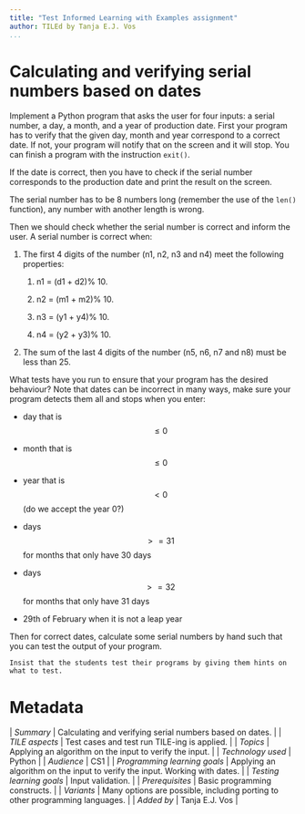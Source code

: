 ```yaml
---
title: "Test Informed Learning with Examples assignment"
author: TILEd by Tanja E.J. Vos
...
```


# Calculating and verifying serial numbers based on dates





Implement a Python program that asks the user for four inputs: a
serial number, a day, a month, and a year of production date. First
your program has to verify that the given day, month and year
correspond to a correct date. If not, your program will notify that
on the screen and it will stop. You can finish a program with the
instruction `exit()`.

If the date is correct, then you have to check if the serial number
corresponds to the production date and print the result on the
screen.

The serial number has to be 8 numbers long (remember the use of the
`len()` function), any number with another length is wrong.

Then we should check whether the serial number is correct and inform
the user. A serial number is correct when:

1.  The first 4 digits of the number (n1, n2, n3 and n4) meet the
    following properties:

    1.  n1 = (d1 + d2)% 10.

    2.  n2 = (m1 + m2)% 10.

    3.  n3 = (y1 + y4)% 10.

    4.  n4 = (y2 + y3)% 10.

2.  The sum of the last 4 digits of the number (n5, n6, n7 and n8)
    must be less than 25.

What tests have you run to ensure that your program has the desired
behaviour? Note that dates can be incorrect in many ways, make sure
your program detects them all and stops when you enter:

-   day that is $$\leq 0$$

-   month that is $$\leq 0$$

-   year that is $$< 0$$ (do we accept the year 0?)

-   days $$>=31$$ for months that only have 30 days

-   days $$>=32$$ for months that only have 31 days

-   29th of February when it is not a leap year

Then for correct dates, calculate some serial numbers by hand such
that you can test the output of your program.

```testruntile
Insist that the students test their programs by giving them hints on
what to test.
```

# Metadata

| *Summary*                     | Calculating and verifying serial numbers based on dates. |
| *TILE aspects*                | Test cases and test run TILE-ing is applied. |
| *Topics*                      | Applying an algorithm on the input to verify the input. |
| *Technology used*             | Python |
| *Audience*                    | CS1 |
| *Programming learning goals*  | Applying an algorithm on the input to verify the input. Working with dates. |
| *Testing learning goals*      | Input validation. |
| *Prerequisites*               | Basic programming constructs. |
| *Variants*                    | Many options are possible, including porting to other programming languages. | 
| *Added by*                    | Tanja E.J. Vos |   